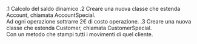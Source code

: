 .1 Calcolo del saldo dinamico
.2 Creare una nuova classe che estenda Account, chiamata AccountSpecial.<br>Ad ogni operazione sottrarre 2€ di costo operazione.
.3 Creare una nuova classe che estenda Customer, chiamata CustomerSpecial.<br>Con un metodo che stampi tutti i movimenti di quel cliente.
